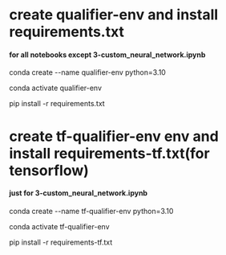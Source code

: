 ## 

# create qualifier-env and install requirements.txt
#### for all notebooks except 3-custom_neural_network.ipynb 
conda create --name qualifier-env python=3.10

conda activate qualifier-env

pip install -r requirements.txt

# create tf-qualifier-env env and install requirements-tf.txt(for tensorflow)
#### just for 3-custom_neural_network.ipynb
conda create --name tf-qualifier-env python=3.10

conda activate tf-qualifier-env

pip install -r requirements-tf.txt

